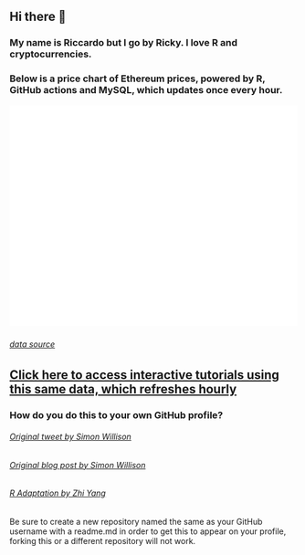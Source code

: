 ## Hi there 👋

### My name is Riccardo but I go by Ricky. I love R and cryptocurrencies. 
### Below is a price chart of Ethereum prices, powered by R, GitHub actions and MySQL, which updates once every hour.

![](eth_plot.png)

###### [data source](https://messari.io/)

## [Click here to access interactive tutorials using this same data, which refreshes hourly](https://predictcrypto.org/tutorials)



### How do you do this to your own GitHub profile?

###### [Original tweet by Simon Willison](https://twitter.com/simonw/status/1281435464474324993)

###### [Original blog post by Simon Willison](https://simonwillison.net/2020/Jul/10/self-updating-profile-readme/)

###### [R Adaptation by Zhi Yang](https://twitter.com/zhiiiyang/status/1281996703839608833)

Be sure to create a new repository named the same as your GitHub username with a readme.md in order to get this to appear on your profile, forking this or a different repository will not work.
